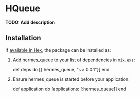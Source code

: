 # HQueue

**TODO: Add description**

## Installation

If [available in Hex](https://hex.pm/docs/publish), the package can be installed as:

  1. Add hermes_queue to your list of dependencies in `mix.exs`:

        def deps do
          [{:hermes_queue, "~> 0.0.1"}]
        end

  2. Ensure hermes_queue is started before your application:

        def application do
          [applications: [:hermes_queue]]
        end
